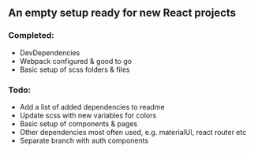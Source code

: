 ## An empty setup ready for new React projects

### Completed: 

- DevDependencies
- Webpack configured & good to go
- Basic setup of scss folders & files


### Todo: 


- Add a list of added dependencies to readme 
- Update scss with new variables for colors
- Basic setup of components & pages 
- Other dependencies most often used, e.g. materialUI, react router etc
- Separate branch with auth components
